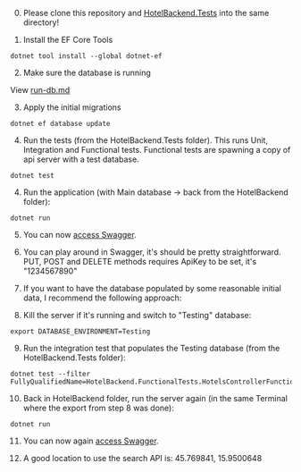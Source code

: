 0. Please clone this repository and [HotelBackend.Tests](https://github.com/rpetrano/HotelBackend.Tests) into the same directory!

1. Install the EF Core Tools

```
dotnet tool install --global dotnet-ef
```

2. Make sure the database is running

View [run-db.md](run-db.md)

3. Apply the initial migrations

```
dotnet ef database update
```

4. Run the tests (from the HotelBackend.Tests folder). This runs Unit, Integration and Functional tests. Functional tests are spawning a copy of api server with a test database.
```
dotnet test
```

4. Run the application (with Main database -> back from the HotelBackend folder):
```
dotnet run
```

5. You can now [access Swagger](http://localhost:5022/swagger/index.html).

6. You can play around in Swagger, it's should be pretty straightforward. PUT, POST and DELETE methods requires ApiKey to be set, it's "1234567890"

7. If you want to have the database populated by some reasonable initial data, I recommend the following approach:

8. Kill the server if it's running and switch to "Testing" database:
```
export DATABASE_ENVIRONMENT=Testing
```

9. Run the integration test that populates the Testing database (from the HotelBackend.Tests folder):
```
dotnet test --filter FullyQualifiedName=HotelBackend.FunctionalTests.HotelsControllerFunctionalTests.TestInsertApi
```

10. Back in HotelBackend folder, run the server again (in the same Terminal where the export from step 8 was done):
```
dotnet run
```

11. You can now again [access Swagger](http://localhost:5022/swagger/index.html).

12. A good location to use the search API is: 45.769841, 15.9500648

